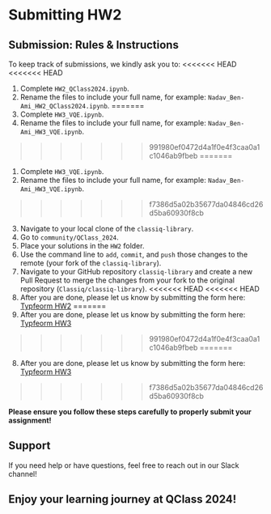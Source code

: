 # Submitting HW2

## Submission: Rules & Instructions
To keep track of submissions, we kindly ask you to:
<<<<<<< HEAD
<<<<<<< HEAD
1. Complete `HW2_QClass2024.ipynb`.
2. Rename the files to include your full name, for example: `Nadav_Ben-Ami_HW2_QClass2024.ipynb`.
=======
1. Complete `HW3_VQE.ipynb`.
2. Rename the files to include your full name, for example: `Nadav_Ben-Ami_HW3_VQE.ipynb`.
>>>>>>> 991980ef0472d4a1f0e4f3caa0a1c1046ab9fbeb
=======
1. Complete `HW3_VQE.ipynb`.
2. Rename the files to include your full name, for example: `Nadav_Ben-Ami_HW3_VQE.ipynb`.
>>>>>>> f7386d5a02b35677da04846cd26d5ba60930f8cb
3. Navigate to your local clone of the `classiq-library`.
4. Go to `community/QClass_2024`.
5. Place your solutions in the `HW2` folder.
6. Use the command line to `add`, `commit`, and `push` those changes to the remote (your fork of the `classiq-library`).
7. Navigate to your GitHub repository `classiq-library` and create a new Pull Request to merge the changes from your fork to the original repository (`Classiq/classiq-library`).
<<<<<<< HEAD
<<<<<<< HEAD
8. After you are done, please let us know by submitting the form here: [Typfeorm HW2](https://fvrn0h72gwo.typeform.com/to/Ep6AR3hN)
=======
8. After you are done, please let us know by submitting the form here: [Typfeorm HW3](https://fvrn0h72gwo.typeform.com/to/pEJ5iRIS)
>>>>>>> 991980ef0472d4a1f0e4f3caa0a1c1046ab9fbeb
=======
8. After you are done, please let us know by submitting the form here: [Typfeorm HW3](https://fvrn0h72gwo.typeform.com/to/pEJ5iRIS)
>>>>>>> f7386d5a02b35677da04846cd26d5ba60930f8cb

**Please ensure you follow these steps carefully to properly submit your assignment!**

## Support
If you need help or have questions, feel free to reach out in our Slack channel!

## Enjoy your learning journey at QClass 2024!

